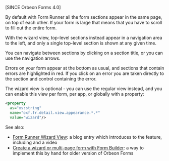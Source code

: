 [SINCE Orbeon Forms 4.0]

By default with Form Runner all the form sections appear in the same page, on top of each other. If your form is large that means that you have to scroll to fill out the entire form.

With the wizard view, top-level sections instead appear in a navigation area to the left, and only a single top-level section is shown at any given time.

You can navigate between sections by clicking on a section title, or you can use the navigation arrows.

Errors on your form appear at the bottom as usual, and sections that contain errors are highlighted in red. If you click on an error you are taken directly to the section and control containing the error.

The wizard view is optional - you can use the regular view instead, and you can enable this view per form, per app, or globally with a property:

```xml
<property
  as="xs:string"
  name="oxf.fr.detail.view.appearance.*.*"
  value="wizard"/>
```

See also:

- [Form Runner Wizard View](http://blog.orbeon.com/2012/12/form-runner-wizard-view.html): a blog entry which introduces to the feature, including and a video
- [Create a wizard or multi-page form with Form Builder](http://wiki.orbeon.com/forms/how-to/fb-fr/form-builder-wizard): a way to implement this by hand for older version of Orbeon Forms